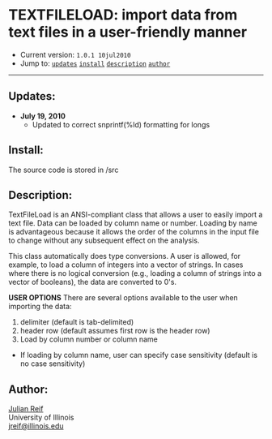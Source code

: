 # TEXTFILELOAD: import data from text files in a user-friendly manner

- Current version: `1.0.1 10jul2010`
- Jump to: [`updates`](#recent-updates) [`install`](#install) [`description`](#description) [`author`](#author)

-----------

## Updates:

* **July 19, 2010**
  - Updated to correct snprintf(%ld) formatting for longs

## Install:

The source code is stored in /src

## Description: 

TextFileLoad is an ANSI-compliant class that allows a user to easily import a text file. Data can be loaded by column name or number. Loading by name is advantageous because it allows the order of the columns in the input file to change without any subsequent effect on the analysis.

This class automatically does type conversions. A user is allowed, for example, to load a column of integers into a vector of strings. In cases where there is no logical conversion (e.g., loading a column of strings into a vector of booleans), the data are converted to 0's.

**USER OPTIONS**
There are several options available to the user when importing the data:
1. delimiter (default is tab-delimited)
2. header row (default assumes first row is the header row)
3. Load by column number or column name
  - If loading by column name, user can specify case sensitivity (default is no case sensitivity)

## Author:

[Julian Reif](http://www.julianreif.com)
<br>University of Illinois
<br>jreif@illinois.edu
